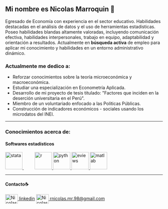 ## Mi nombre es Nicolas Marroquin 👋
Egresado de Economía con experiencia en el sector educativo. Habilidades destacadas en el análisis de datos y el uso de herramientas estadísticas. Poseo habilidades blandas altamente valoradas, incluyendo comunicación efectiva, habilidades interpersonales, trabajo en equipo, adaptabilidad y orientación a resultados. Actualmente en **búsqueda activa** de empleo para aplicar mi conocimiento y habilidades en un entorno administrativo dinámico.
### Actualmente me dedico a:
- Reforzar conocimientos sobre la teoría microeconómica y macroeconómica.
- Estudiar una especialización en Econometría Aplicada.
- Desarrollo de mi proyecto de tesis titulado: "Factores que inciden en la deserción universitaria en el Perú".
- Miembro de un voluntariado enfocado a las Políticas Públicas.
- Construcción de indicadores económicos - sociales usando los microdatos del INEI.
___
### Conocimientos acerca de:
#### Softwares estadísticos
<p align="left">
  <!-- Stata -->
  <a href="https://www.stata.com/" target="_blank">
    <img src="https://cdn.icon-icons.com/icons2/2107/PNG/512/file_type_stata_icon_130148.png" alt="stata" width="55" height="55"/>
  </a>
  &nbsp;&nbsp;&nbsp;&nbsp;&nbsp;&nbsp;&nbsp;&nbsp;
  <!-- R -->
  <a href="https://www.r-project.org/" target="_blank">
    <img src="https://upload.wikimedia.org/wikipedia/commons/thumb/1/1b/R_logo.svg/1280px-R_logo.svg.png" alt="r" width="55" height="55"/>
  </a>
  <!-- Python -->
  <a href="https://www.python.org/" target="_blank">
    <img src="https://upload.wikimedia.org/wikipedia/commons/thumb/c/c3/Python-logo-notext.svg/1869px-Python-logo-notext.svg.png" alt="python" width="55" height="55"/>
  </a>
  <!-- Eviews -->
  <a href="https://www.eviews.com/" target="_blank">
    <img src="https://www.uc3m.es/sdic/media/sdic/img/mediana/original/im_eviews---icono/im_eviews---icono.png" alt="eviews" width="55" height="55"/>
  </a>
  <!-- Matlab -->
  <a href="https://www.mathworks.com/products/matlab.html" target="_blank">
    <img src="https://upload.wikimedia.org/wikipedia/commons/2/21/Matlab_Logo.png" alt="matlab" width="55" height="55"/>
  </a>
</p>

___
#### Contacto☕️
<p align="left">
<a href="www.linkedin.com/in/rnicolas98" target="blank"><img align="center" src="https://upload.wikimedia.org/wikipedia/commons/thumb/c/ca/LinkedIn_logo_initials.png/640px-LinkedIn_logo_initials.png" alt="Nicolas Marroquin" height="30" width="40" /> linkedin</a>
<a href="rnicolas.mr.98@gmail.com" target="blank"><img align="center" src="https://upload.wikimedia.org/wikipedia/commons/thumb/7/7e/Gmail_icon_%282020%29.svg/2560px-Gmail_icon_%282020%29.svg.png" alt="Nicolas Marroquin" height="30" width="40" /> rnicolas.mr.98@gmail.com</a>

